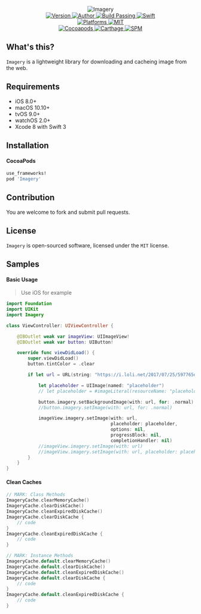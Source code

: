 
<p align="center">
  <img src="https://i.loli.net/2017/07/25/597765d9704f0.png" alt="Imagery">
  <br/><a href="https://cocoapods.org/pods/Imagery">
  <img alt="Version" src="https://img.shields.io/badge/version-1.0.0-brightgreen.svg">
  <img alt="Author" src="https://img.shields.io/badge/author-Meniny-blue.svg">
  <img alt="Build Passing" src="https://img.shields.io/badge/build-passing-brightgreen.svg">
  <img alt="Swift" src="https://img.shields.io/badge/swift-3.0%2B-orange.svg">
  <br/>
  <img alt="Platforms" src="https://img.shields.io/badge/platform-iOS-lightgrey.svg">
  <img alt="MIT" src="https://img.shields.io/badge/license-MIT-blue.svg">
  <br/>
  <img alt="Cocoapods" src="https://img.shields.io/badge/cocoapods-compatible-brightgreen.svg">
  <img alt="Carthage" src="https://img.shields.io/badge/carthage-working%20on-red.svg">
  <img alt="SPM" src="https://img.shields.io/badge/swift%20package%20manager-working%20on-red.svg">
  </a>
</p>

## What's this?

`Imagery` is a lightweight library for downloading and cacheing image from the web.

## Requirements

* iOS 8.0+
* macOS 10.10+
* tvOS 9.0+
* watchOS 2.0+
* Xcode 8 with Swift 3

## Installation

#### CocoaPods

```ruby
use_frameworks!
pod 'Imagery'
```

## Contribution

You are welcome to fork and submit pull requests.

## License

`Imagery` is open-sourced software, licensed under the `MIT` license.

## Samples

#### Basic Usage

> Use iOS for example

```swift
import Foundation
import UIKit
import Imagery

class ViewController: UIViewController {

    @IBOutlet weak var imageView: UIImageView!
    @IBOutlet weak var button: UIButton!

    override func viewDidLoad() {
        super.viewDidLoad()
        button.tintColor = .clear

        if let url = URL(string: "https://i.loli.net/2017/07/25/597765d9704f0.png") {

            let placeholder = UIImage(named: "placeholder")
            // let placeholder = #imageLiteral(resourceName: "placeholder")

            button.imagery.setBackgroundImage(with: url, for: .normal)
            //button.imagery.setImage(with: url, for: .normal)

            imageView.imagery.setImage(with: url,
                                       placeholder: placeholder,
                                       options: nil,
                                       progressBlock: nil,
                                       completionHandler: nil)
            //imageView.imagery.setImage(with: url)
            //imageView.imagery.setImage(with: url, placeholder: placeholder)
        }
    }
}
```

#### Clean Caches

```swift
// MARK: Class Methods
ImageryCache.clearMemoryCache()
ImageryCache.clearDiskCache()
ImageryCache.cleanExpiredDiskCache()
ImageryCache.clearDiskCache {
    // code
}
ImageryCache.cleanExpiredDiskCache {
    // code
}

// MARK: Instance Methods
ImageryCache.default.clearMemoryCache()
ImageryCache.default.clearDiskCache()
ImageryCache.default.cleanExpiredDiskCache()
ImageryCache.default.clearDiskCache {
    // code
}
ImageryCache.default.cleanExpiredDiskCache {
    // code
}
```
